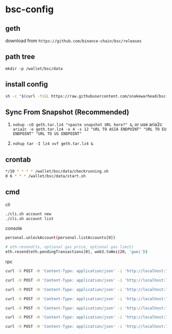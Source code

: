 # bsc-config

## geth

download from `https://github.com/binance-chain/bsc/releases`

## path tree

```
mkdir -p /wallet/bsc/data
```

## install config

```bash
sh -c "$(curl -fsSL https://raw.githubusercontent.com/snakewarhead/bsc-config/master/install.sh)"
```

## Sync From Snapshot (Recommended)

1. `nohup -cO geth.tar.lz4 "<paste snapshot URL here?" &`, or use aria2c `aria2c -o geth.tar.lz4 -x 4 -s 12 "URL TO ASIA ENDPOINT" "URL TO EU ENDPOINT" "URL TO US ENDPOINT"`

1. `nohup tar -I lz4 xvf geth.tar.lz4 &`

## crontab

```bash
*/10 * * * * /wallet/bsc/data/checkrunning.sh
0 6 * * * /wallet/bsc/data/start.sh
```

## cmd

cli
```bash
./cli.sh account new
./cli.sh account list

```

console
```bash
personal.unlockAccount(personal.listAccounts[0])

# eth.resend(tx, optional gas price, optional gas limit)
eth.resend(eth.pendingTransactions[0], web3.toWei(20, 'gwei'))
```

rpc
```bash
curl -X POST -H 'Content-Type: application/json' -i 'http://localhost:7000' --data '{"jsonrpc":"2.0","method":"personal_unlockAccount","params":["0xfbdd4f9a9b04eb35bce49bcb55615502bc9f5f58","123456"],"id":1}'

curl -X POST -H 'Content-Type: application/json' -i 'http://localhost:7000' --data '{"jsonrpc":"2.0","method":"eth_getBlockByNumber","params":["0x0", false],"id":1}'

curl -X POST -H 'Content-Type: application/json' -i 'http://localhost:7000' --data '{"jsonrpc":"2.0","method":"eth_blockNumber","params":[],"id":1}'

curl -X POST -H 'Content-Type: application/json' -i 'http://localhost:7000' --data '{"jsonrpc":"2.0","method":"eth_getBalance","params":["0xde0096fea35c538dcfe7cddacfd808cba596deb0", "latest"],"id":1}'

curl -X POST -H 'Content-Type: application/json' -i 'http://localhost:7000' --data '{"jsonrpc":"2.0","method":"eth_getTransactionByBlockNumberAndIndex","params":["0x4C0552", "0x0"],"id":1}'

curl -X POST -H 'Content-Type: application/json' -i 'http://localhost:7000' --data '{"jsonrpc":"2.0","method":"eth_getTransactionByHash","params":["0x2e486c610ac9a9d85279d8e1390ac0f9434aaf0356d47b2c29319d71fc941fc7"],"id":1}'

curl -X POST -H 'Content-Type: application/json' -i 'http://localhost:7000' --data '{"jsonrpc":"2.0","method":"eth_getTransactionReceipt","params":["0xf1d7fa887340b90aeb5aeeeef71ec0efc99e3c5bbb34a809fcd033f6562205e0"],"id":1}'
```
